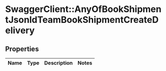 # SwaggerClient::AnyOfBookShipmentJsonldTeamBookShipmentCreateDelivery

## Properties
Name | Type | Description | Notes
------------ | ------------- | ------------- | -------------

